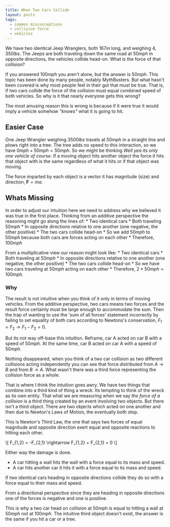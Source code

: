 ```yaml
---
title: When Two Cars Collide
layout: posts
tags:
  - common misconceptions
  - collision force
  - vehicles
---
```


We have two identical Jeep Wranglers, both $167in$ long, and weighing $4,350lbs$. The Jeeps are both traveling down the same road at $50mph$ in opposite directions, the vehicles collide head-on. What is the force of that collision?

If you answered $100mph$ you aren't alone, but the answer is $50mph$.
This topic has been done by many people, notably MythBusters. But what hasn't been covered is why most people feel in their gut that must be true. That is, if two cars collide the force of the collision must equal combined speed of both vehicles. So why is it that nearly everyone gets this wrong?


The most amusing reason this is wrong is because if it were true it would imply a vehicle somehow *"knows"* what it is going to hit.


## Easier Case

One Jeep Wrangler weighing $3500lbs$ travels at $50mph$ in a straight line and plows right into a tree. The tree adds no speed to this interaction, so we have $0mph + 50mph = 50mph$. So we might be thinking *Well yea its only one vehicle of course*. If a moving object hits another object the force it hits that object with is the same regardless of what it hits or if that object was moving.

The force imparted by each object is a vector it has magnitude (size) and direction, $\mathbf{F} = ma$.

## Whats Missing

In order to adjust our intuition here we need to address why we believed it was true in the first place. Thinking from an additive perspective the reasoning might go along the lines of:
    * Two identical cars
    * Both traveling $50mph$
    * In opposite directions relative to one another (one negative, the other positive)
    * The two cars collide head-on
    * So we add $50mph$ to $50mph$ because both cars are forces acting on each other
    * Therefore, $100mph$

From a multiplicative view our reason might look like:
    * Two identical cars
    * Both traveling at $50mph$
    * In opposite directions relative to one another (one negative, the other positive)
    * The two cars collide head-on
    * So we have two cars traveling at $50mph$ acting on each other
    * Therefore, $2 \times 50mph = 100mph$.

### Why
The result is not intuitive when you think of it only in terms of moving vehicles.
From the additive perspective, two cars means two forces and the result force certainly must be large enough to accommodate the sum. Then the trap of wanting to use the 'sum of all forces' statement incorrectly by failing to set equality of both cars according to Newtons's conservation, $F_{1} = F_{2} \rightarrow F_{1} - F_{2} = 0$.

But its not way off-base this intuition. Reframe, car A acted on car B with a speed of $50mph$. At the same time, car B acted on car A with a speed of $50mph$.

Nothing disappeared, when you think of a two car collision as two different collisions acting independently you can see that force distributed from $A \rightarrow B$ and  from $B \rightarrow A$. What wasn't there was a third force representing the collision force as a whole.

That is where I think the intuition goes awry. We have two things that combine into a third kind of thing a wreck. Its tempting to think of the wreck as its own entity. That what we are measuring when we say *the force of a collision* is a third thing created by an event involving two objects. But there isn't a third object. There are two objects which acted on one another and then due to Newton's Laws of Motion, the eventually both stop.


This is Newton's Third Law, the one that says two forces of equal magnitude and opposite direction exert equal and opposite reactions to hitting each other.

\\[
F_{1,2} = -F_{2,1} \rightarrow F_{1,2} + F_{2,1} = 0
\\]

Either way the damage is done.
 - A car hitting a wall hits the wall with a force equal to its mass and speed.
 - A car hits another car it hits it with a force equal to its mass and speed.


If two identical cars heading in opposite directions collide they do so with a force equal to their mass and speed.

From a directional perspective since they are heading in opposite directions one of the forces is negative and one is positive.

This is why a two car head on collision at 50mph is equal to hitting a wall at $50mph$ not at $100mph$.
The intuitive third object doesn't exist, the answer is the same if you hit a car or a tree.
